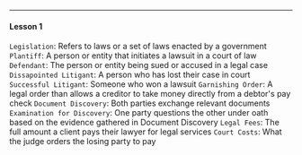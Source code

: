 ***
#### Lesson 1
`Legislation`: Refers to laws or a set of laws enacted by a government
`Plantiff`: A person or entity that initiates a lawsuit in a court of law
`Defendant`: The person or entity being sued or accused in a legal case
`Dissapointed Litigant`: A person who has lost their case in court
`Successful Litigant`: Someone who won a lawsuit
`Garnishing Order`: A legal order than allows a creditor to take money directly from a debtor's pay check
`Document Discovery`: Both parties exchange relevant documents
`Examination for Discovery`: One party questions the other under oath based on the evidence gathered in Document Discovery
`Legal Fees`: The full amount a client pays their lawyer for legal services
`Court Costs`: What the judge orders the losing party to pay
